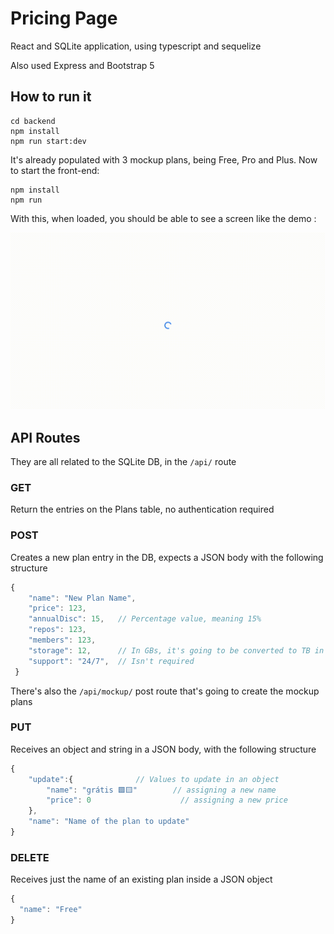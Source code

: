 # Pricing Page
React and SQLite application, using typescript and sequelize

Also used Express and Bootstrap 5

## How to run it

```
cd backend
npm install
npm run start:dev
```

It's already populated with 3 mockup plans, being Free, Pro and Plus.
Now to start the front-end:

```
npm install
npm run

```

With this, when loaded, you should be able to see a screen like the demo :

![Alt Text](https://github.com/abdulhdr/pricing-page/blob/main/demo.gif)


## API Routes

They are all related to the SQLite DB, in the `/api/` route

### GET

Return the entries on the Plans table, no authentication required

### POST

Creates a new plan entry in the DB, expects a JSON body with the following structure
```typescript
{
    "name": "New Plan Name",
    "price": 123,
    "annualDisc": 15,   // Percentage value, meaning 15%
    "repos": 123,
    "members": 123,
    "storage": 12,      // In GBs, it's going to be converted to TB in the front end
    "support": "24/7",  // Isn't required
 }
```

There's also the `/api/mockup/` post route that's going to create the mockup plans

### PUT

Receives an object and string in a JSON body, with the following structure

```typescript
{
    "update":{              // Values to update in an object
        "name": "grátis 🟩🟨"        // assigning a new name
        "price": 0                    // assigning a new price
    },
    "name": "Name of the plan to update"
}
```

### DELETE

Receives just the name of an existing plan inside a JSON object

```typescript
{
  "name": "Free"
}
```






